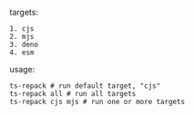 targets:

    1. cjs
    2. mjs
    3. deno
    4. esm

usage:

```shell
ts-repack # run default target, "cjs"
ts-repack all # run all targets
ts-repack cjs mjs # run one or more targets
```
